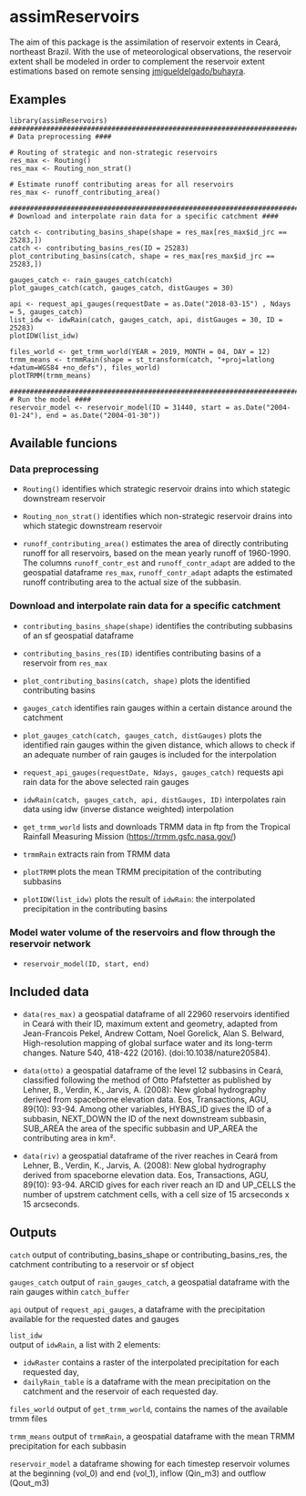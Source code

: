 # assimReservoirs

The aim of this package is the assimilation of reservoir extents in Ceará, northeast Brazil. 
With the use of meteorological observations, the reservoir extent shall be modeled in order to complement the reservoir extent estimations based on remote sensing [jmigueldelgado/buhayra](https://github.com/jmigueldelgado/buhayra). 


## Examples

```
library(assimReservoirs)
#####################################################################################+
# Data preprocessing ####

# Routing of strategic and non-strategic reservoirs
res_max <- Routing()
res_max <- Routing_non_strat()

# Estimate runoff contributing areas for all reservoirs
res_max <- runoff_contributing_area()

#####################################################################################+
# Download and interpolate rain data for a specific catchment ####

catch <- contributing_basins_shape(shape = res_max[res_max$id_jrc == 25283,])
catch <- contributing_basins_res(ID = 25283)
plot_contributing_basins(catch, shape = res_max[res_max$id_jrc == 25283,])

gauges_catch <- rain_gauges_catch(catch)
plot_gauges_catch(catch, gauges_catch, distGauges = 30)

api <- request_api_gauges(requestDate = as.Date("2018-03-15") , Ndays = 5, gauges_catch)
list_idw <- idwRain(catch, gauges_catch, api, distGauges = 30, ID = 25283)
plotIDW(list_idw)

files_world <- get_trmm_world(YEAR = 2019, MONTH = 04, DAY = 12)
trmm_means <- trmmRain(shape = st_transform(catch, "+proj=latlong  +datum=WGS84 +no_defs"), files_world)
plotTRMM(trmm_means)

#####################################################################################+
# Run the model ####
reservoir_model <- reservoir_model(ID = 31440, start = as.Date("2004-01-24"), end = as.Date("2004-01-30"))
```

## Available funcions

### Data preprocessing

- ```Routing()``` identifies which strategic reservoir drains into which stategic downstream reservoir

- ```Routing_non_strat()``` identifies which non-strategic reservoir drains into which stategic downstream reservoir

- ```runoff_contributing_area()``` estimates the area of directly contributing runoff for all reservoirs, based on the mean yearly runoff of 1960-1990. The columns ```runoff_contr_est``` and ```runoff_contr_adapt``` are added to the geospatial dataframe ```res_max```, ```runoff_contr_adapt``` adapts the estimated runoff contributing area to the actual size of the subbasin.

### Download and interpolate rain data for a specific catchment

- ```contributing_basins_shape(shape)``` identifies the contributing subbasins of an sf geospatial dataframe
- ```contributing_basins_res(ID)``` identifies contributing basins of a reservoir from ```res_max```

- ```plot_contributing_basins(catch, shape)``` plots the identified contributing basins

- ```gauges_catch``` identifies rain gauges within a certain distance around the catchment

- ```plot_gauges_catch(catch, gauges_catch, distGauges)``` plots the identified rain gauges within the given distance, which allows to check if an adequate number of rain gauges is included for the interpolation 

- ```request_api_gauges(requestDate, Ndays, gauges_catch)``` requests api rain data for the above selected rain gauges

- ```idwRain(catch, gauges_catch, api, distGauges, ID)``` interpolates rain data using idw (inverse distance weighted) interpolation

- ```get_trmm_world``` lists and downloads TRMM data in ftp from the Tropical Rainfall Measuring Mission (https://trmm.gsfc.nasa.gov/)

- ```trmmRain``` extracts rain from TRMM data

- ```plotTRMM``` plots the mean TRMM precipitation of the contributing subbasins

- ```plotIDW(list_idw)``` plots the result of ```idwRain```: the interpolated precipitation in the contributing basins

### Model water volume of the reservoirs and flow through the reservoir network
- ```reservoir_model(ID, start, end)```



## Included data
- ```data(res_max)``` a geospatial dataframe of all 22960 reservoirs identified in Ceará with their ID, maximum extent and geometry, adapted from  Jean-Francois Pekel, Andrew Cottam, Noel Gorelick, Alan S. Belward, High-resolution mapping of global surface water and its long-term changes. Nature 540, 418-422 (2016). (doi:10.1038/nature20584).

- ```data(otto)``` a geospatial dataframe of the level 12 subbasins in  Ceará, classified following the method of Otto Pfafstetter as published by Lehner, B., Verdin, K., Jarvis, A. (2008): New global hydrography derived from spaceborne elevation data. Eos, Transactions, AGU, 89(10): 93-94. Among other variables, HYBAS_ID gives the ID of a subbasin, NEXT_DOWN the ID of the next downstream subbasin, SUB_AREA the area of the specific subbasin and UP_AREA the contributing area in km².

- ```data(riv)``` a geospatial dataframe of the river reaches in Ceará from Lehner, B., Verdin, K., Jarvis, A. (2008): New global hydrography derived from spaceborne elevation data. Eos, Transactions, AGU, 89(10): 93-94. ARCID gives for each river reach an ID and UP_CELLS the number of upstrem catchment cells, with a cell size of 15 arcseconds x 15 arcseconds. 


## Outputs

```catch``` output of contributing_basins_shape or contributing_basins_res, the catchment contributing to a reservoir or sf object 

```gauges_catch``` output of ```rain_gauges_catch```, a geospatial dataframe with the rain gauges within ```catch_buffer``` 

```api``` output of ```request_api_gauges```, a dataframe with the precipitation available for the requested dates and gauges

```list_idw``` <br>
output of ```idwRain```, a list with 2 elements:

- ```idwRaster``` contains a raster of the interpolated precipitation for each requested day, 
- ```dailyRain_table``` is a dataframe with the mean precipitation on the catchment and the reservoir of each requested day.

```files_world``` output of ```get_trmm_world```, contains the names of the available trmm files

```trmm_means``` output of ```trmmRain```, a geospatial dataframe with the mean TRMM precipitation for each subbasin

```reservoir_model``` a dataframe showing for each timestep reservoir volumes at the beginning (vol_0) and end (vol_1),  inflow (Qin_m3) and outflow (Qout_m3)

